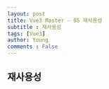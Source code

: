 ```yaml
---
layout: post
title: Vue3 Master - 05 재사용성
subtitle : 재사용성
tags: [Vue3]
author: Young
comments : False
---
```


## 재사용성





